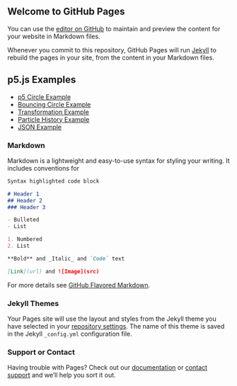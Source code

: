 ## Welcome to GitHub Pages

You can use the [editor on GitHub](https://github.com/kazimsanlav/kazimsanlav.github.io/edit/master/README.md) to maintain and preview the content for your website in Markdown files.

Whenever you commit to this repository, GitHub Pages will run [Jekyll](https://jekyllrb.com/) to rebuild the pages in your site, from the content in your Markdown files.
## p5.js Examples  
- [p5 Circle Example](https://kazimsanlav.github.io/p5_Circles/)  
- [Bouncing Circle Example](https://kazimsanlav.github.io/BouncingCircles/)
- [Transformation Example](https://kazimsanlav.github.io/p5-Transformations/)
- [Particle History Example](https://kazimsanlav.github.io/Particle_History/)
- [JSON Example](https://kazimsanlav.github.io/JsonExample/)

### Markdown

Markdown is a lightweight and easy-to-use syntax for styling your writing. It includes conventions for

```markdown
Syntax highlighted code block

# Header 1
## Header 2
### Header 3

- Bulleted
- List

1. Numbered
2. List

**Bold** and _Italic_ and `Code` text

[Link](url) and ![Image](src)
```

For more details see [GitHub Flavored Markdown](https://guides.github.com/features/mastering-markdown/).

### Jekyll Themes

Your Pages site will use the layout and styles from the Jekyll theme you have selected in your [repository settings](https://github.com/kazimsanlav/kazimsanlav.github.io/settings). The name of this theme is saved in the Jekyll `_config.yml` configuration file.

### Support or Contact

Having trouble with Pages? Check out our [documentation](https://help.github.com/categories/github-pages-basics/) or [contact support](https://github.com/contact) and we’ll help you sort it out.
